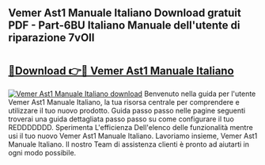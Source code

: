 ## Vemer Ast1 Manuale Italiano Download gratuit PDF - Part-6BU Italiano Manuale dell'utente di riparazione 7vOIl

# <h2><a href="http://dfdf59.blite.top/?on=Vemer+Ast1+Manuale+Italiano">🔗Download 👉🔴 Vemer Ast1 Manuale Italiano</a></h2>

[![Vemer Ast1 Manuale Italiano download](https://i.imgur.com/lujVjoI.png)](http://dfdf59.blite.top/?on=Vemer+Ast1+Manuale+Italiano)
Benvenuto nella guida per l'utente Vemer Ast1 Manuale Italiano, la tua risorsa centrale per comprendere e utilizzare il tuo nuovo prodotto. Guida passo passo nelle pagine seguenti troverai una guida dettagliata passo passo su come configurare il tuo REDDDDDDD. Sperimenta L'efficienza Dell'elenco delle funzionalità mentre usi il tuo nuovo Vemer Ast1 Manuale Italiano. Lavoriamo insieme, Vemer Ast1 Manuale Italiano. Il nostro Team di assistenza clienti è pronto ad aiutarti in ogni modo possibile.
